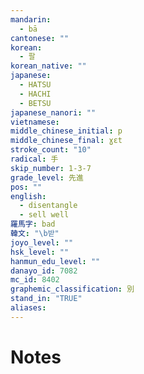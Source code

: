 ```yaml
---
mandarin:
  - bā
cantonese: ""
korean:
  - 팔
korean_native: ""
japanese:
  - HATSU
  - HACHI
  - BETSU
japanese_nanori: ""
vietnamese:
middle_chinese_initial: p
middle_chinese_final: ɣɛt
stroke_count: "10"
radical: 手
skip_number: 1-3-7
grade_level: 先進
pos: ""
english:
  - disentangle
  - sell well
羅馬字: bad
韓文: "\b받"
joyo_level: ""
hsk_level: ""
hanmun_edu_level: ""
danayo_id: 7082
mc_id: 8402
graphemic_classification: 別
stand_in: "TRUE"
aliases:
---
```


# Notes
